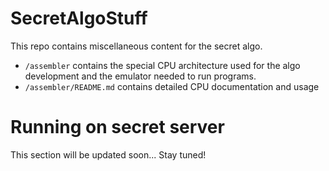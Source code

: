 # SecretAlgoStuff

This repo contains miscellaneous content for the secret algo.

- `/assembler` contains the special CPU architecture used for the algo development and the emulator needed to run programs.
- `/assembler/README.md` contains detailed CPU documentation and usage

# Running on secret server

This section will be updated soon... Stay tuned!
